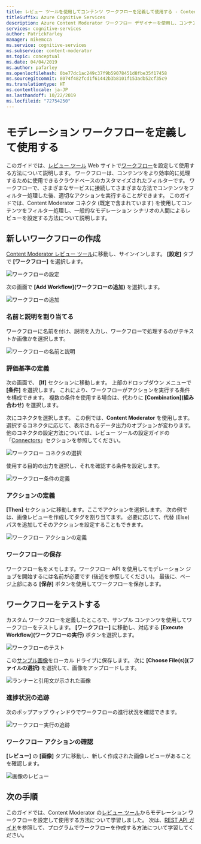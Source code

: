 ```yaml
---
title: レビュー ツールを使用してコンテンツ ワークフローを定義して使用する - Content Moderator
titleSuffix: Azure Cognitive Services
description: Azure Content Moderator ワークフロー デザイナーを使用し、コンテンツ ポリシーに基づいてカスタム ワークフローとしきい値を定義できます。
services: cognitive-services
author: PatrickFarley
manager: mikemcca
ms.service: cognitive-services
ms.subservice: content-moderator
ms.topic: conceptual
ms.date: 04/04/2019
ms.author: pafarley
ms.openlocfilehash: 0be77dc1ac249c37f9b59078451d8fbe35f17458
ms.sourcegitcommit: 8074f482fcd1f61442b3b8101f153adb52cf35c9
ms.translationtype: HT
ms.contentlocale: ja-JP
ms.lasthandoff: 10/22/2019
ms.locfileid: "72754250"
---
```

# <a name="define-and-use-moderation-workflows"></a>モデレーション ワークフローを定義して使用する

このガイドでは、[レビュー ツール](https://contentmoderator.cognitive.microsoft.com) Web サイトで[ワークフロー](../review-api.md#workflows)を設定して使用する方法について説明します。 ワークフローは、コンテンツをより効率的に処理するために使用できるクラウドベースのカスタマイズされたフィルターです。 ワークフローで、さまざまなサービスに接続してさまざまな方法でコンテンツをフィルター処理した後、適切なアクションを実行することができます。 このガイドでは、Content Moderator コネクタ (既定で含まれています) を使用してコンテンツをフィルター処理し、一般的なモデレーション シナリオの人間によるレビューを設定する方法について説明します。

## <a name="create-a-new-workflow"></a>新しいワークフローの作成

[Content Moderator レビュー ツール](https://contentmoderator.cognitive.microsoft.com/)に移動し、サインインします。 **[設定]** タブで **[ワークフロー]** を選択します。

![ワークフローの設定](images/2-workflows-0.png)

次の画面で **[Add Workflow]\(ワークフローの追加\)** を選択します。

![ワークフローの追加](images/2-workflows-1.png)

### <a name="assign-a-name-and-description"></a>名前と説明を割り当てる

ワークフローに名前を付け、説明を入力し、ワークフローで処理するのがテキストか画像かを選択します。

![ワークフローの名前と説明](images/image-workflow-create.PNG)

### <a name="define-evaluation-criteria"></a>評価基準の定義

次の画面で、 **[If]** セクションに移動します。 上部のドロップダウン メニューで **[条件]** を選択します。 これにより、ワークフローがアクションを実行する条件を構成できます。 複数の条件を使用する場合は、代わりに **[Combination]\(組み合わせ\)** を選択します。 

次にコネクタを選択します。 この例では、**Content Moderator** を使用します。 選択するコネクタに応じて、表示されるデータ出力のオプションが変わります。 他のコネクタの設定方法については、レビュー ツールの設定ガイドの「[Connectors](./configure.md#connectors)」セクションを参照してください。

![ワークフロー コネクタの選択](images/image-workflow-connect-to.PNG)

使用する目的の出力を選択し、それを確認する条件を設定します。

![ワークフロー条件の定義](images/image-workflow-condition.PNG)

### <a name="define-the-action"></a>アクションの定義

**[Then]** セクションに移動します。ここでアクションを選択します。 次の例では、画像レビューを作成してタグを割り当てます。 必要に応じて、代替 (Else) パスを追加してそのアクションを設定することもできます。

![ワークフロー アクションの定義](images/image-workflow-action.PNG)

### <a name="save-the-workflow"></a>ワークフローの保存

ワークフロー名をメモします。ワークフロー API を使用してモデレーション ジョブを開始するには名前が必要です (後述を参照してください)。 最後に、ページ上部にある **[保存]** ボタンを使用してワークフローを保存します。

## <a name="test-the-workflow"></a>ワークフローをテストする

カスタム ワークフローを定義したところで、サンプル コンテンツを使用してワークフローをテストします。 **[ワークフロー]** に移動し、対応する **[Execute Workflow]\(ワークフローの実行\)** ボタンを選択します。

![ワークフローのテスト](images/image-workflow-execute.PNG)

この[サンプル画像](https://moderatorsampleimages.blob.core.windows.net/samples/sample2.jpg)をローカル ドライブに保存します。 次に **[Choose File(s)]\(ファイルの選択\)** を選択して、画像をアップロードします。

![ランナーと引用文が示された画像](images/sample-text.jpg)

### <a name="track-progress"></a>進捗状況の追跡

次のポップアップ ウィンドウでワークフローの進行状況を確認できます。

![ワークフロー実行の追跡](images/image-workflow-job.PNG)

### <a name="verify-workflow-action"></a>ワークフロー アクションの確認

**[レビュー]** の **[画像]** タブに移動し、新しく作成された画像レビューがあることを確認します。

![画像のレビュー](images/image-workflow-review.PNG)

## <a name="next-steps"></a>次の手順

このガイドでは、Content Moderator の[レビュー ツール](https://contentmoderator.cognitive.microsoft.com)からモデレーション ワークフローを設定して使用する方法について学習しました。 次は、[REST API ガイド](../try-review-api-workflow.md)を参照して、プログラムでワークフローを作成する方法について学習してください。
